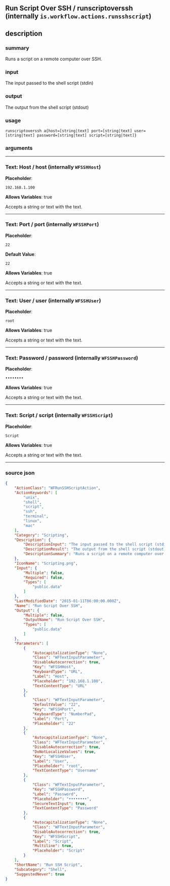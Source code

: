 
## Run Script Over SSH / runscriptoverssh (internally `is.workflow.actions.runsshscript`)


## description

### summary

Runs a script on a remote computer over SSH.


### input

The input passed to the shell script (stdin)


### output

The output from the shell script (stdout)

### usage
```
runscriptoverssh a{host=[string|text] port=[string|text] user=[string|text] password=[string|text] script=[string|text]}
```

### arguments

---

### Text: Host / host (internally `WFSSHHost`)
**Placeholder**:
```
192.168.1.100
```
**Allows Variables**: true



Accepts a string 
or text
with the text.

---

### Text: Port / port (internally `WFSSHPort`)
**Placeholder**:
```
22
```
**Default Value**:
```
22
```
**Allows Variables**: true



Accepts a string 
or text
with the text.

---

### Text: User / user (internally `WFSSHUser`)
**Placeholder**:
```
root
```
**Allows Variables**: true



Accepts a string 
or text
with the text.

---

### Text: Password / password (internally `WFSSHPassword`)
**Placeholder**:
```
••••••••
```
**Allows Variables**: true



Accepts a string 
or text
with the text.

---

### Text: Script / script (internally `WFSSHScript`)
**Placeholder**:
```
Script
```
**Allows Variables**: true



Accepts a string 
or text
with the text.

---

### source json

```json
{
	"ActionClass": "WFRunSSHScriptAction",
	"ActionKeywords": [
		"unix",
		"shell",
		"script",
		"ssh",
		"terminal",
		"linux",
		"mac"
	],
	"Category": "Scripting",
	"Description": {
		"DescriptionInput": "The input passed to the shell script (stdin)",
		"DescriptionResult": "The output from the shell script (stdout)",
		"DescriptionSummary": "Runs a script on a remote computer over SSH."
	},
	"IconName": "Scripting.png",
	"Input": {
		"Multiple": false,
		"Required": false,
		"Types": [
			"public.data"
		]
	},
	"LastModifiedDate": "2015-01-11T06:00:00.000Z",
	"Name": "Run Script Over SSH",
	"Output": {
		"Multiple": false,
		"OutputName": "Run Script Over SSH",
		"Types": [
			"public.data"
		]
	},
	"Parameters": [
		{
			"AutocapitalizationType": "None",
			"Class": "WFTextInputParameter",
			"DisableAutocorrection": true,
			"Key": "WFSSHHost",
			"KeyboardType": "URL",
			"Label": "Host",
			"Placeholder": "192.168.1.100",
			"TextContentType": "URL"
		},
		{
			"Class": "WFTextInputParameter",
			"DefaultValue": "22",
			"Key": "WFSSHPort",
			"KeyboardType": "NumberPad",
			"Label": "Port",
			"Placeholder": "22"
		},
		{
			"AutocapitalizationType": "None",
			"Class": "WFTextInputParameter",
			"DisableAutocorrection": true,
			"DoNotLocalizeValues": true,
			"Key": "WFSSHUser",
			"Label": "User",
			"Placeholder": "root",
			"TextContentType": "Username"
		},
		{
			"Class": "WFTextInputParameter",
			"Key": "WFSSHPassword",
			"Label": "Password",
			"Placeholder": "••••••••",
			"SecureTextInput": true,
			"TextContentType": "Password"
		},
		{
			"AutocapitalizationType": "None",
			"Class": "WFTextInputParameter",
			"DisableAutocorrection": true,
			"Key": "WFSSHScript",
			"Label": "Script",
			"Multiline": true,
			"Placeholder": "Script"
		}
	],
	"ShortName": "Run SSH Script",
	"Subcategory": "Shell",
	"SuggestedNever": true
}
```
